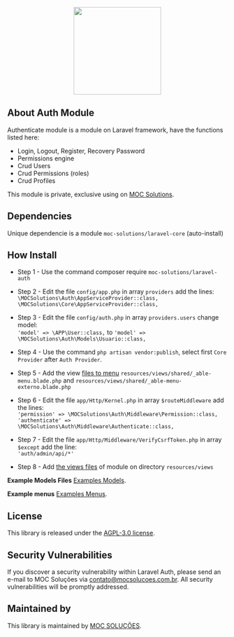 <p align="center">
    <img src="https://mocsolucoes.com.br/img/web_logo.png" width="200" align="center" />
</p>

## About Auth Module

Authenticate module is a module on Laravel framework, have the functions listed here:

- Login, Logout, Register, Recovery Password
- Permissions engine
- Crud Users
- Crud Permissions (roles)
- Crud Profiles

This module is private, exclusive using on [MOC Solutions](https://mocsolucoes.com.br).

## Dependencies
   Unique dependencie is a module `moc-solutions/laravel-core` (auto-install)

## How Install

* Step 1 - Use the command
    composer require `moc-solutions/laravel-auth`

* Step 2 - Edit the file `config/app.php` in array `providers` add the lines: <br />
`\MOCSolutions\Auth\AppServiceProvider::class,` <br />
 `\MOCSolutions\Core\AppServiceProvider::class,`


* Step 3 - Edit the file `config/auth.php` in array `providers.users` change model: <br />
`'model' => \APP\User::class,` to 
 `'model' => \MOCSolutions\Auth\Models\Usuario::class,`

* Step 4 - Use the command `php artisan vendor:publish`, select first `Core Provider` after `Auth Provider`.
    
* Step 5 - Add the view  [files to menu](https://gitlab.com/laravel-modules1/core/blob/master/Examples/shared) `resources/views/shared/_able-menu.blade.php` and `resources/views/shared/_able-menu-externo.blade.php`

* Step 6 - Edit the file `app/Http/Kernel.php` in array `$routeMiddleware` add the lines: <br />
`'permission' => \MOCSolutions\Auth\Middleware\Permission::class,` <br />
 `'authenticate' => \MOCSolutions\Auth\Middleware\Authenticate::class,`
        
* Step 7 -  Edit the file `app/Http/Middleware/VerifyCsrfToken.php` in array `$except` add the line: <br />
`'auth/admin/api/*'`

* Step 8 - Add [the views files](https://github.com/moc-solucoes/Laravel-Core/tree/master/Examples/shared) of module on directory `resources/views`

**Example Models Files** [Examples Models](https://gitlab.com/laravel-modules1/auth/blob/master/Examples/app/Models).

**Example menus** [Examples Menus](https://gitlab.com/laravel-modules1/core/blob/master/Examples/shared).
 
## License
This library is released under the [AGPL-3.0 license](https://github.com/moc-solucoes/Laravel-Auth/blob/master/LICENSE).

## Security Vulnerabilities

If you discover a security vulnerability within Laravel Auth, please send an e-mail to MOC Soluções via [contato@mocsolucoes.com.br](mailto:contato@mocsolucoes.com.br). All security vulnerabilities will be promptly addressed.

## Maintained by

This library is maintained by [MOC SOLUÇÕES](http://mocsolucoes.com.br).